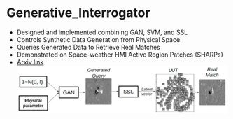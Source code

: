 # Generative_Interrogator
* Designed and implemented combining GAN, SVM, and SSL
* Controls Synthetic Data Generation from Physical Space
* Queries Generated Data to Retrieve Real Matches
* Demonstrated on Space-weather HMI Active Region Patches (SHARPs)
* [Arxiv link](https://arxiv.org/abs/2502.05351)
![pipeline](pipeline.png)
